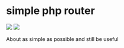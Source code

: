 # simple php router
![](https://img.shields.io/badge/licence-free-green.svg) ![](https://img.shields.io/badge/frameworks-none-green.svg)

About as simple as possible and still be useful

